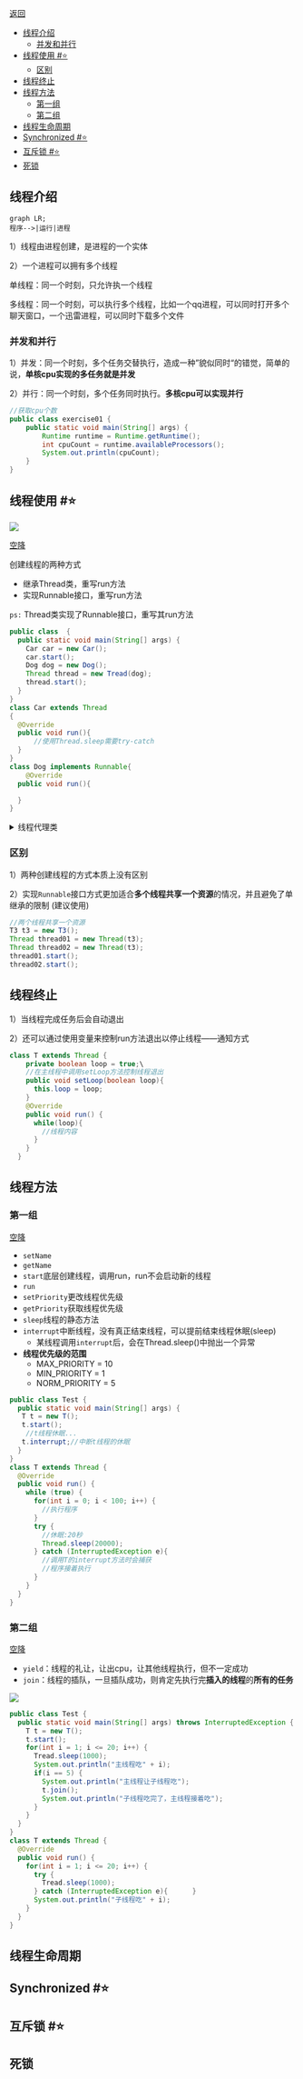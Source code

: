 [返回](index.md)

- [线程介绍](#线程介绍)
  - [并发和并行](#并发和并行)
- [线程使用 #⭐️](#线程使用-️)
  - [区别](#区别)
- [线程终止](#线程终止)
- [线程方法](#线程方法)
  - [第一组](#第一组)
  - [第二组](#第二组)
- [线程生命周期](#线程生命周期)
- [Synchronized #⭐️](#synchronized-️)
- [互斥锁 #⭐️](#互斥锁-️)
- [死锁](#死锁)

## 线程介绍
```mermaid
graph LR;
程序-->|运行|进程
```
1）线程由进程创建，是进程的一个实体

2）一个进程可以拥有多个线程

单线程：同一个时刻，只允许执一个线程

多线程：同一个时刻，可以执行多个线程，比如一个qq进程，可以同时打开多个聊天窗口，一个迅雷进程，可以同时下载多个文件
### 并发和并行
1）并发：同一个时刻，多个任务交替执行，造成一种”貌似同时“的错觉，简单的说，**单核cpu实现的多任务就是并发**

2）并行：同一个时刻，多个任务同时执行。**多核cpu可以实现并行**

```java
//获取cpu个数
public class exercise01 {
    public static void main(String[] args) {
        Runtime runtime = Runtime.getRuntime();
        int cpuCount = runtime.availableProcessors();
        System.out.println(cpuCount);
    }
}
```
## 线程使用 #⭐️ 

<img src="https://stolorzs.github.io/Picgo/drawio/Thread.SVG">

[空降]([https://](https://www.bilibili.com/video/BV1fh411y7R8?t=905.2&p=583))

创建线程的两种方式
- 继承Thread类，重写run方法
- 实现Runnable接口，重写run方法

`ps:` Thread类实现了Runnable接口，重写其run方法

```java
public class  {
  public static void main(String[] args) {
    Car car = new Car(); 
    car.start();
    Dog dog = new Dog();
    Thread thread = new Tread(dog);
    thread.start();
  }
}
class Car extends Thread
{
  @Override
  public void run(){
      //使用Thread.sleep需要try-catch
  }
}
class Dog implements Runnable{
    @Override
  public void run(){

  }
}
```

<details><summary>线程代理类</summary>

```java
//使用别的类帮我调用我没有的方法，但结果还是调用自己的方法
class ThreadProxy implements Runnable {
  private Runnable target = null;
  @Override
  public void run() {
    if (target != null){
      target.run();
    }
  }
  public ThreadProxy(Runnalbe target) {
    this.target = target;
  }
  public void start(){
    start0();
  }
  public void start0(){
    run();
  }
}
``` 
</details>


### 区别
1）两种创建线程的方式本质上没有区别

2）实现`Runnable`接口方式更加适合**多个线程共享一个资源**的情况，并且避免了单继承的限制 (建议使用)
```java
//两个线程共享一个资源
T3 t3 = new T3();
Thread thread01 = new Thread(t3);
Thread thread02 = new Thread(t3);
thread01.start();
thread02.start();
```


## 线程终止

1）当线程完成任务后会自动退出

2）还可以通过使用变量来控制run方法退出以停止线程——通知方式

```java
class T extends Thread {
    private boolean loop = true;\
    //在主线程中调用setLoop方法控制线程退出
    public void setLoop(boolean loop){
      this.loop = loop;
    }
    @Override
    public void run() {
      while(loop){
        //线程内容
      }
    }
  }
```
## 线程方法
### 第一组
[空降]([https://](https://www.bilibili.com/video/BV1fh411y7R8?t=615.1&p=589))
- `setName`
- `getName`
- `start`底层创建线程，调用run，run不会启动新的线程
- `run`
- `setPriority`更改线程优先级
- `getPriority`获取线程优先级
- `sleep`线程的静态方法
- `interrupt`中断线程，没有真正结束线程，可以提前结束线程休眠(sleep)
  - 某线程调用`interrupt`后，会在Thread.sleep()中抛出一个异常
- **线程优先级的范围**
  - MAX_PRIORITY = 10
  - MIN_PRIORITY = 1
  - NORM_PRIORITY = 5

```java
public class Test {
  public static void main(String[] args) {
   T t = new T();
   t.start();
    //t线程休眠...
   t.interrupt;//中断t线程的休眠
  }
}
class T extends Thread {
  @Override
  public void run() {
    while (true) {
      for(int i = 0; i < 100; i++) {
        //执行程序
      }
      try {
        //休眠:20秒
        Thread.sleep(20000);
      } catch (InterruptedException e){
        //调用T的interrupt方法时会捕获
        //程序接着执行
      }
    }
  }
}
```
### 第二组
[空降]([https://](https://www.bilibili.com/video/BV1fh411y7R8?t=794.3&p=590))
- `yield`：线程的礼让，让出cpu，让其他线程执行，但不一定成功
- `join`：线程的插队，一旦插队成功，则肯定先执行完**插入的线程**的**所有的任务**


<img src="https://stolorzs.github.io/Picgo/drawio/ThreadJoin.svg">

```java
public class Test {
  public static void main(String[] args) throws InterruptedException {
    T t = new T();
    t.start();
    for(int i = 1; i <= 20; i++) {
      Tread.sleep(1000);
      System.out.println("主线程吃" + i);
      if(i == 5) {
        System.out.println("主线程让子线程吃");
        t.join();
        System.out.println("子线程吃完了，主线程接着吃");
      }
    }
  }
}
class T extends Thread {
  @Override 
  public void run() {
    for(int i = 1; i <= 20; i++) {
      try {
        Tread.sleep(1000);
      } catch (InterruptedException e){      }
      System.out.println("子线程吃" + i);
    }
  }
}
```

## 线程生命周期

## Synchronized #⭐️ 

## 互斥锁 #⭐️ 

## 死锁